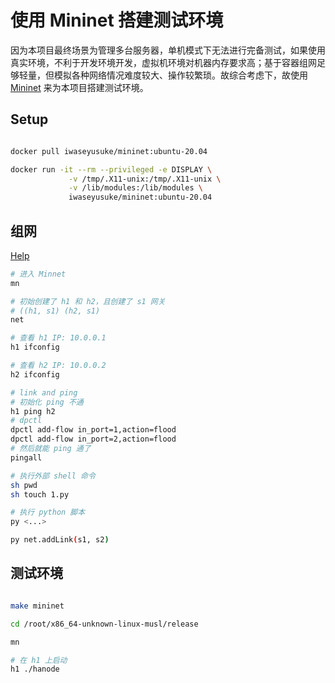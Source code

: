 # 使用 Mininet 搭建测试环境

因为本项目最终场景为管理多台服务器，单机模式下无法进行完备测试，如果使用真实环境，不利于开发环境开发，虚拟机环境对机器内存要求高；基于容器组网足够轻量，但模拟各种网络情况难度较大、操作较繁琐。故综合考虑下，故使用 [Mininet](http://mininet.org/) 来为本项目搭建测试环境。

## Setup

```bash

docker pull iwaseyusuke/mininet:ubuntu-20.04

docker run -it --rm --privileged -e DISPLAY \
             -v /tmp/.X11-unix:/tmp/.X11-unix \
             -v /lib/modules:/lib/modules \
             iwaseyusuke/mininet:ubuntu-20.04

```

## 组网

[Help](https://xiaoer.blog.csdn.net/article/details/105230800)

```bash
# 进入 Minnet
mn

# 初始创建了 h1 和 h2，且创建了 s1 网关
# ((h1, s1) (h2, s1)
net

# 查看 h1 IP: 10.0.0.1
h1 ifconfig

# 查看 h2 IP: 10.0.0.2
h2 ifconfig

# link and ping
# 初始化 ping 不通
h1 ping h2
# dpctl
dpctl add-flow in_port=1,action=flood
dpctl add-flow in_port=2,action=flood
# 然后就能 ping 通了
pingall

# 执行外部 shell 命令
sh pwd
sh touch 1.py

# 执行 python 脚本
py <...>

py net.addLink(s1, s2)

```

## 测试环境

```bash

make mininet

cd /root/x86_64-unknown-linux-musl/release

mn

# 在 h1 上启动
h1 ./hanode

```
